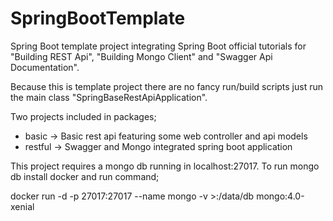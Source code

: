 # SpringBootTemplate
Spring Boot template project integrating Spring Boot official tutorials for "Building REST Api", "Building Mongo Client" and "Swagger Api Documentation".

Because this is template project there are no fancy run/build scripts just run the main class "SpringBaseRestApiApplication".

Two projects included in packages;
* basic   -> Basic rest api featuring some web controller and api models  
* restful -> Swagger and Mongo integrated spring boot application

This project requires a mongo db running in localhost:27017. 
To run mongo db install docker and run command;

docker run -d  -p 27017:27017 --name mongo -v <some place in local machine to persist mongo data>>:/data/db mongo:4.0-xenial
